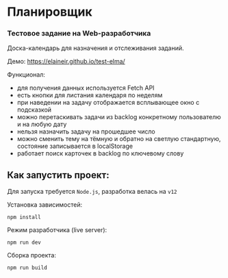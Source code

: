 # Планировщик
### Тестовое задание на Web-разработчика

Доска-календарь для назначения и отслеживания заданий.

Демо: https://elaineir.github.io/test-elma/

Функционал: 
* для получения данных используется Fetch API
* есть кнопки для листания календаря по неделям
* при наведении на задачу отображается всплывающее окно с подсказкой
* можно перетаскивать задачи из backlog конкретному пользователю и на любую дату
* нельзя назначить задачу на прошедшее число
* можно сменить тему на тёмную и обратно на светлую стандартную, состояние записывается в localStorage
* работает поиск карточек в backlog по ключевому слову

## Как запустить проект:
Для запуска требуется `Node.js`, разработка велась на `v12`

Установка зависимостей:

```
npm install
```

Режим разработчика (live server):

```
npm run dev
```

Сборка проекта:

```
npm run build
```
